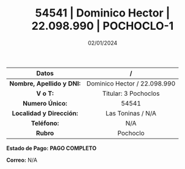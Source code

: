 ﻿---
title: 54541 | Dominico Hector | 22.098.990 | POCHOCLO-1
date: 02/01/2024
draft: false
tags: ['toninas', 'titular', 'pochoclo']
---

|          **Datos**          |  /  |
|:---------------------------:|:---:|
| **Nombre, Apellido y DNI:** | Dominico Hector / 22.098.990 |
|          **V o T:**         | Titular: 3 Pochoclos |
|      **Numero Único:**      | 54541 |
|  **Localidad y Dirección:** | Las Toninas / N/A |
|        **Teléfono:**        | N/A |
|          **Rubro**          | Pochoclo |

**Estado de Pago:** **PAGO COMPLETO**

**Correo:** N/A

